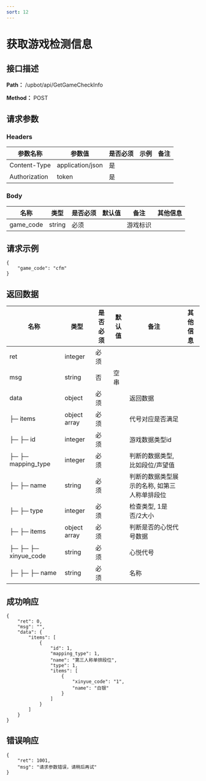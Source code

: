 ```yaml
---
sort: 12
---
```


# 获取游戏检测信息

## 接口描述

**Path：** /upbot/api/GetGameCheckInfo

**Method：** POST


## 请求参数

### Headers

| 参数名称          | 参数值              | 是否必须 | 示例 | 备注 |
|---------------|------------------|------|----|----|
| Content-Type  | application/json | 是    |    |    |
| Authorization | token            | 是    |    |    |    |

### Body

| 名称                   |      类型      | 是否必须 | 默认值 | 备注                                           | 其他信息                                                 |
|------------------------|---------------|----------|-------|------------------------------------------------|---------------------------------------------------------|
| game_code              |     string    |   必须   |       | 游戏标识                                        |                                                         |


## 请求示例
```
{
    "game_code": "cfm"
}
```

## 返回数据

|                名称              |           类型         | 是否必须 | 默认值 |       备注                                 |    其他信息     |
|----------------------------------|-----------------------|----------|-------|--------------------------------------------|----------------|
| ret                              |  integer              |   必须   |        |                                           |                |
| msg                              |  string               |    否    |  空串  |                                           |                |
| data                             |  object               |   必须   |        |     返回数据                              |               |
| ├─  items                        |  object array         |   必须   |        |  代号对应是否满足                          |               |
| ├─  ├─ id                        |  integer              |   必须   |        |  游戏数据类型id                            |               |
| ├─  ├─ mapping_type              |  integer              |   必须   |        |  判断的数据类型, 比如段位/声望值             |               |
| ├─  ├─ name                      |  string               |   必须   |        |  判断的数据类型展示的名称, 如第三人称单排段位  |               |
| ├─  ├─ type                      |  integer              |   必须   |        |  检查类型, 1是否/2大小                      |               |
| ├─  ├─ items                     |  object array         |   必须   |        |  判断是否的心悦代号数据                     |               |
| ├─  ├─ ├─ xinyue_code            |  string               |   必须   |        |  心悦代号                                  |               |
| ├─  ├─ ├─ name                   |  string               |   必须   |        |  名称                                      |               |


## 成功响应
```
{
    "ret": 0,
    "msg": "",
    "data": {
        "items": [
            {
                "id": 1,
                "mapping_type": 1,
                "name": "第三人称单排段位",
                "type": 1,
                "items": [
                    {
                        "xinyue_code": "1",
                        "name": "白银"
                    }
                ]
            }
        ]
    }
}
```

## 错误响应
```
{
    "ret": 1001,
    "msg": "请求参数错误，请稍后再试"
}
```

